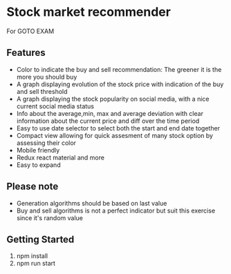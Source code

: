 # Stock market recommender

For GOTO EXAM

## Features

- Color to indicate the buy and sell recommendation: The greener it is the more you should buy
- A graph displaying evolution of the stock price with indication of the buy and sell threshold
- A graph displaying the stock popularity on social media, with a nice current social media status
- Info about the average,min, max and average deviation with clear information about the current price and diff over the time period
- Easy to use date selector to select both the start and end date together
- Compact view allowing for quick assesment of many stock option by assessing their color
- Mobile friendly
- Redux react material and more
- Easy to expand 

## Please note

- Generation algorithms should be based on last value
- Buy and sell algorithms is not a perfect indicator but suit this exercise since it's random value

## Getting Started

1. npm install 
2. npm run start

